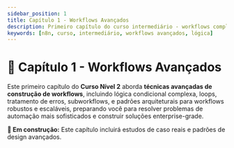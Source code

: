 ```yaml
---
sidebar_position: 1
title: Capítulo 1 - Workflows Avançados
description: Primeiro capítulo do curso intermediário - workflows complexos e lógica avançada
keywords: [n8n, curso, intermediário, workflows avançados, lógica]
---
```


# 🧠 Capítulo 1 - Workflows Avançados

Este primeiro capítulo do **Curso Nível 2** aborda **técnicas avançadas de construção de workflows**, incluindo lógica condicional complexa, loops, tratamento de erros, subworkflows, e padrões arquiteturais para workflows robustos e escaláveis, preparando você para resolver problemas de automação mais sofisticados e construir soluções enterprise-grade.

**🔄 Em construção:** Este capítulo incluirá estudos de caso reais e padrões de design avançados.
